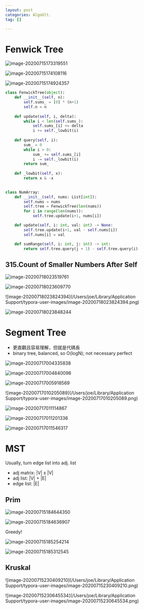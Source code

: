 ```yaml
---
layout: post
categories: AlgoUlt.
tag: [] 

---
```




# Fenwick Tree

![image-20200715173319551](https://tva1.sinaimg.cn/large/007S8ZIlgy1ggrsh3fq61j31920lm47i.jpg)

![image-20200715174108116](https://tva1.sinaimg.cn/large/007S8ZIlgy1ggrsp6fuk6j31960mgqeg.jpg)

![image-20200715174924357](https://tva1.sinaimg.cn/large/007S8ZIlgy1ggrsxs6yawj30y60ge7cg.jpg)



```python
class FenwickTree(object):
    def __init__(self, n):
        self.sums_ = [0] * (n+1)
        self.n = n
        
    def update(self, i, delta):
        while i < len(self.sums_):
            self.sums_[i] += delta
            i += self._lowbit(i)
    
    def query(self, i):
        sum_ = 0
        while i > 0:
            sum_ += self.sums_[i]
            i -= self._lowbit(i)
        return sum_
    
    def _lowbit(self, x):
        return x & -x
    

class NumArray:
    def __init__(self, nums: List[int]):
        self.nums = nums
        self.tree = FenwickTree(len(nums))
        for i in range(len(nums)):
            self.tree.update(i+1, nums[i])

    def update(self, i: int, val: int) -> None:
        self.tree.update(i+1, val - self.nums[i])
        self.nums[i] = val

    def sumRange(self, i: int, j: int) -> int:
        return self.tree.query(j + 1) - self.tree.query(i)
```



## 315.Count of Smaller Numbers After Self

![image-20200718023519761](https://tva1.sinaimg.cn/large/007S8ZIlgy1ggujdp1o3cj319y0n2k4o.jpg)



![image-20200718023609770](https://tva1.sinaimg.cn/large/007S8ZIlgy1ggujeh5tfej31ae0ms12c.jpg)

![image-20200718023824394](/Users/joe/Library/Application Support/typora-user-images/image-20200718023824394.png)

![image-20200718023848244](https://tva1.sinaimg.cn/large/007S8ZIlgy1ggujh9hnupj30xy0kygz9.jpg)



# Segment Tree

- 更直觀且容易理解，但就是代碼長
- binary tree, balanced, so O(logN); not necessary perfect

![image-20200717004335838](https://tva1.sinaimg.cn/large/007S8ZIlgy1ggtajfaf6jj315q0k2ajx.jpg)



![image-20200717004840098](https://tva1.sinaimg.cn/large/007S8ZIlgy1ggtaogby29j31760l4al7.jpg)



![image-20200717005918569](https://tva1.sinaimg.cn/large/007S8ZIlgy1ggtazhqyolj31380i210v.jpg)

![image-20200717010205089](/Users/joe/Library/Application Support/typora-user-images/image-20200717010205089.png)





![image-20200717011114867](https://tva1.sinaimg.cn/large/007S8ZIlgy1ggtbc3bhtbj31720ke13z.jpg)

![image-20200717011201336](https://tva1.sinaimg.cn/large/007S8ZIlgy1ggtbcsjngrj31840mgwq4.jpg)



![image-20200717011546317](https://tva1.sinaimg.cn/large/007S8ZIlgy1ggtbh09kqsj317s0mu7gt.jpg)







# MST

Usually, turn edge list into adj. list

- adj matrix: |V| x |V|
- adj list: |V| + |E|
- edge list: |E|

## Prim

![image-20200715184644350](https://tva1.sinaimg.cn/large/007S8ZIlgy1ggrulfnwylj30gk05ujt1.jpg)



![image-20200715184636907](https://tva1.sinaimg.cn/large/007S8ZIlgy1ggrulc6ffvj30im0b00w3.jpg)



Greedy!



![image-20200715185254214](https://tva1.sinaimg.cn/large/007S8ZIlgy1ggrus16rd6j31dk0ognax.jpg)



![image-20200715185312545](https://tva1.sinaimg.cn/large/007S8ZIlgy1ggrusiuvkpj31iu0q41gm.jpg)



## Kruskal

![image-20200715230409210](/Users/joe/Library/Application Support/typora-user-images/image-20200715230409210.png)

![image-20200715230645534](/Users/joe/Library/Application Support/typora-user-images/image-20200715230645534.png)

